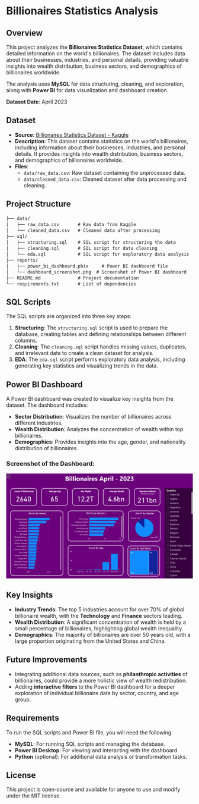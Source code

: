 
# Billionaires Statistics Analysis

## Overview
This project analyzes the **Billionaires Statistics Dataset**, which contains detailed information on the world's billionaires. The dataset includes data about their businesses, industries, and personal details, providing valuable insights into wealth distribution, business sectors, and demographics of billionaires worldwide.

The analysis uses **MySQL** for data structuring, cleaning, and exploration, along with **Power BI** for data visualization and dashboard creation.

**Dataset Date**: April 2023

## Dataset
- **Source**: [Billionaires Statistics Dataset - Kaggle](https://www.kaggle.com/datasets/nelgiriyewithana/billionaires-statistics-dataset)
- **Description**: This dataset contains statistics on the world's billionaires, including information about their businesses, industries, and personal details. It provides insights into wealth distribution, business sectors, and demographics of billionaires worldwide.
- **Files**:
  - `data/raw_data.csv`: Raw dataset containing the unprocessed data.
  - `data/cleaned_data.csv`: Cleaned dataset after data processing and cleaning.

## Project Structure
```
├── data/
│   ├── raw_data.csv       # Raw data from Kaggle
│   └── cleaned_data.csv   # Cleaned data after processing
├── sql/
│   ├── structuring.sql    # SQL script for structuring the data
│   ├── cleaning.sql       # SQL script for data cleaning
│   └── eda.sql            # SQL script for exploratory data analysis
├── reports/
│   ├── power_bi_dashboard.pbix     # Power BI dashboard file
│   └── dashboard_screenshot.png  # Screenshot of Power BI dashboard
├── README.md              # Project documentation
└── requirements.txt       # List of dependencies
```

## SQL Scripts
The SQL scripts are organized into three key steps:
1. **Structuring**: The `structuring.sql` script is used to prepare the database, creating tables and defining relationships between different columns.
2. **Cleaning**: The `cleaning.sql` script handles missing values, duplicates, and irrelevant data to create a clean dataset for analysis.
3. **EDA**: The `eda.sql` script performs exploratory data analysis, including generating key statistics and visualizing trends in the data.

## Power BI Dashboard
A Power BI dashboard was created to visualize key insights from the dataset. The dashboard includes:
- **Sector Distribution**: Visualizes the number of billionaires across different industries.
- **Wealth Distribution**: Analyzes the concentration of wealth within top billionaires.
- **Demographics**: Provides insights into the age, gender, and nationality distribution of billionaires.

### Screenshot of the Dashboard:
![Power BI Dashboard Screenshot](reports/dashboard_screenshot.png)

## Key Insights
- **Industry Trends**: The top 5 industries account for over 70% of global billionaire wealth, with the **Technology** and **Finance** sectors leading.
- **Wealth Distribution**: A significant concentration of wealth is held by a small percentage of billionaires, highlighting global wealth inequality.
- **Demographics**: The majority of billionaires are over 50 years old, with a large proportion originating from the United States and China.

## Future Improvements
- Integrating additional data sources, such as **philanthropic activities** of billionaires, could provide a more holistic view of wealth redistribution.
- Adding **interactive filters** to the Power BI dashboard for a deeper exploration of individual billionaire data by sector, country, and age group.

## Requirements
To run the SQL scripts and Power BI file, you will need the following:
- **MySQL**: For running SQL scripts and managing the database.
- **Power BI Desktop**: For viewing and interacting with the dashboard.
- **Python** (optional): For additional data analysis or transformation tasks.

## License
This project is open-source and available for anyone to use and modify under the MIT license.

